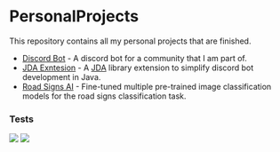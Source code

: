 # PersonalProjects

This repository contains all my personal projects that are finished.

- [Discord Bot](/BotDiscord/) - A discord bot for a community that I am part of.
- [JDA Exntesion](/JDAExtension/) - A [JDA](https://github.com/discord-jda/JDA) library extension to simplify discord bot development in Java.
- [Road Signs AI](/RoadSignsAI/) - Fine-tuned multiple pre-trained image classification models for the road signs classification task.

### Tests

![](https://github.com/JoseBambora/PersonalProjects/actions/workflows/run-botdiscord-tests.yml/badge.svg)
![](https://github.com/JoseBambora/PersonalProjects/actions/workflows/run-jdaextension-tests.yml/badge.svg)
